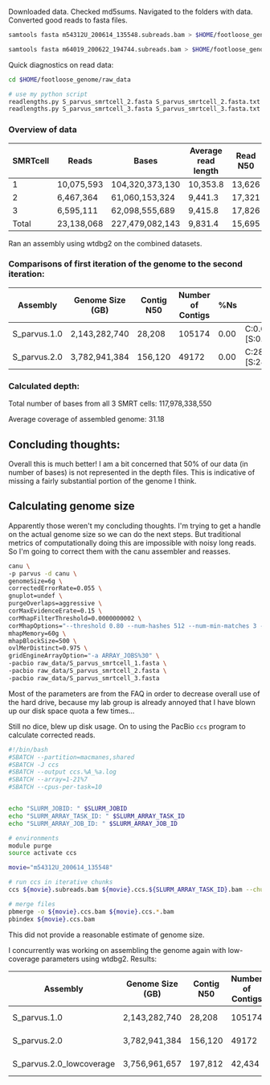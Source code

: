 Downloaded data.
Checked md5sums.
Navigated to the folders with data. Converted good reads to fasta files.

```bash
samtools fasta m54312U_200614_135548.subreads.bam > $HOME/footloose_genome/raw_data/S_parvus_smrtcell_3.fasta

samtools fasta m64019_200622_194744.subreads.bam > $HOME/footloose_genome/raw_data/S_parvus_smrtcell_2.fasta
```

Quick diagnostics on read data:

```bash
cd $HOME/footloose_genome/raw_data

# use my python script
readlengths.py S_parvus_smrtcell_2.fasta S_parvus_smrtcell_2.fasta.txt
readlengths.py S_parvus_smrtcell_3.fasta S_parvus_smrtcell_3.fasta.txt
```

### Overview of data 

SMRTcell | Reads | Bases | Average read length | Read N50
-- | -- | -- | -- | --
1 | 10,075,593| 104,320,373,130 | 10,353.8 | 13,626
2 | 6,467,364 | 61,060,153,324 | 9,441.3 | 17,321
3 | 6,595,111 | 62,098,555,689 | 9,415.8 | 17,826
Total | 23,138,068‬ | 227,479,082,143 | 9,831.4 | 15,695

Ran an assembly using wtdbg2 on the combined datasets. 


### Comparisons of first iteration of the genome to the second iteration:

Assembly | Genome Size (GB) | Contig N50 | Number of Contigs | %Ns | BUSCO 
--- | --- | --- | --- | --- | --
S_parvus.1.0 | 2,143,282,740 | 28,208 | 105174 | 0.00 | C:0.6%[S:0.6%,D:0.0%],F:1.0%,M:98.4%,n:3950
S_parvus.2.0 | 3,782,941,384 | 156,120 | 49172 | 0.00 | C:28.7%[S:28.6%,D:0.1%],F:14.2%,M:57.1%,n:3950

### Calculated depth:

Total number of bases from all 3 SMRT cells: 117,978,338,550

Average coverage of assembled genome: 31.18

## Concluding thoughts:

Overall this is much better! I am a bit concerned that 50% of our data (in number of bases) is not represented in the depth files. This is indicative of missing a fairly substantial portion of the genome I think.

## Calculating genome size

Apparently those weren't my concluding thoughts. I'm trying to get a handle on the actual genome size so we can do the next steps. But traditional metrics of computationally doing this are impossible with noisy long reads. So I'm going to correct them with the canu assembler and reasses.

```bash
canu \
-p parvus -d canu \
genomeSize=6g \
correctedErrorRate=0.055 \
gnuplot=undef \
purgeOverlaps=aggressive \
corMaxEvidenceErate=0.15 \
corMhapFilterThreshold=0.0000000002 \
corMhapOptions="--threshold 0.80 --num-hashes 512 --num-min-matches 3 --ordered-sketch-size 1000 --ordered-kmer-size 14 --min-olap-length 2000 --repeat-idf-scale 50" \
mhapMemory=60g \
mhapBlockSize=500 \
ovlMerDistinct=0.975 \
gridEngineArrayOption="-a ARRAY_JOBS%30" \
-pacbio raw_data/S_parvus_smrtcell_1.fasta \
-pacbio raw_data/S_parvus_smrtcell_2.fasta \
-pacbio raw_data/S_parvus_smrtcell_3.fasta
```

Most of the parameters are from the FAQ in order to decrease overall use of the hard drive, because my lab group is already annoyed that I have blown up our disk space quota a few times...

Still no dice, blew up disk usage. On to using the PacBio `ccs` program to calculate corrected reads.

```bash
#!/bin/bash
#SBATCH --partition=macmanes,shared
#SBATCH -J ccs
#SBATCH --output ccs.%A_%a.log
#SBATCH --array=1-21%7 
#SBATCH --cpus-per-task=10


echo "SLURM_JOBID: " $SLURM_JOBID
echo "SLURM_ARRAY_TASK_ID: " $SLURM_ARRAY_TASK_ID
echo "SLURM_ARRAY_JOB_ID: " $SLURM_ARRAY_JOB_ID

# environments
module purge
source activate ccs

movie="m54312U_200614_135548"

# run ccs in iterative chunks
ccs ${movie}.subreads.bam ${movie}.ccs.${SLURM_ARRAY_TASK_ID}.bam --chunk ${SLURM_ARRAY_TASK_ID}/21 -j 10

# merge files
pbmerge -o ${movie}.ccs.bam ${movie}.ccs.*.bam
pbindex ${movie}.ccs.bam
```

This did not provide a reasonable estimate of genome size.

I concurrently was working on assembling the genome again with low-coverage parameters using wtdbg2. Results:

Assembly | Genome Size (GB) | Contig N50 | Number of Contigs | %Ns | BUSCO 
--- | --- | --- | --- | --- | --
S_parvus.1.0 | 2,143,282,740 | 28,208 | 105174 | 0.00 | C:0.6%[S:0.6%,D:0.0%],F:1.0%,M:98.4%,n:3950
S_parvus.2.0 | 3,782,941,384 | 156,120 | 49172 | 0.00 | C:28.7%[S:28.6%,D:0.1%],F:14.2%,M:57.1%,n:3950
S_parvus.2.0_lowcoverage  | 3,756,961,657 | 197,812 | 42,434 | 0.00 | C:39.8%[S:39.3%,D:0.5%],F:15.2%,M:45.0%,n:3950


